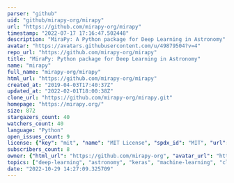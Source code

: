 ```yaml
---
parser: "github"
uid: "github/mirapy-org/mirapy"
url: "https://github.com/mirapy-org/mirapy"
timestamp: "2022-07-17 17:16:47.502448"
description: "MiraPy: A Python package for Deep Learning in Astronomy"
avatar: "https://avatars.githubusercontent.com/u/49879504?v=4"
repo_url: "https://github.com/mirapy-org/mirapy"
title: "MiraPy: Python package for Deep Learning in Astronomy"
name: "mirapy"
full_name: "mirapy-org/mirapy"
html_url: "https://github.com/mirapy-org/mirapy"
created_at: "2019-04-03T17:40:37Z"
updated_at: "2022-02-01T18:00:38Z"
clone_url: "https://github.com/mirapy-org/mirapy.git"
homepage: "https://mirapy.org/"
size: 872
stargazers_count: 40
watchers_count: 40
language: "Python"
open_issues_count: 9
license: {"key": "mit", "name": "MIT License", "spdx_id": "MIT", "url": "https://api.github.com/licenses/mit", "node_id": "MDc6TGljZW5zZTEz"}
subscribers_count: 8
owner: {"html_url": "https://github.com/mirapy-org", "avatar_url": "https://avatars.githubusercontent.com/u/49879504?v=4", "login": "mirapy-org", "type": "Organization"}
topics: ["deep-learning", "astronomy", "keras", "machine-learning", "classification", "autoencoder", "curve-fitting", "ogle", "htru1", "x-ray-binaries", "image-reconstruction", "variable-stars"]
date: "2022-10-29 14:27:09.325709"
---
```

